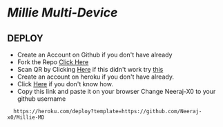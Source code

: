 
# *Millie Multi-Device*

<div align="left">

## DEPLOY   
- Create an Account on Github if you don't have already
- Fork the Repo [Click Here](https://github.com/Neeraj-x0/Millie-MD/fork)
- Scan QR by Clicking [Here](https://millie-qr.up.railway.app/) if this didn't work try [this](https://millie-qr.herokuapp.com/)
- Create an account on heroku if you don't have already.
- Click [Here](https://youtu.be/5yP-awzckYg) if you don't know how. 
- Copy this link and paste it on your browser Change Neeraj-X0 to your github username <br>
```
  https://heroku.com/deploy?template=https://github.com/Neeraj-x0/Millie-MD
```  


</div>

  

